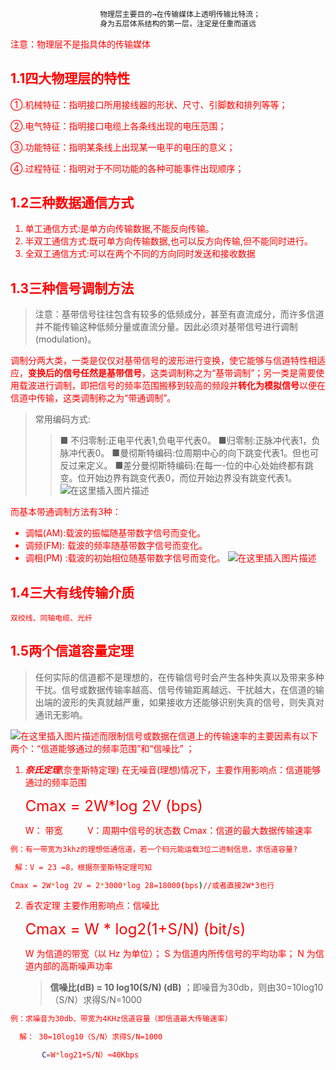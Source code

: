 ```java
					物理层主要目的→在传输媒体上透明传输比特流；
					身为五层体系结构的第一层，注定是任重而道远
```


<font color=red>注意：物理层不是指具体的传输媒体
## 1.1四大物理层的特性
①.机械特征：指明接口所用接线器的形状、尺寸、引脚数和排列等等；

②.电气特征：指明接口电缆上各条线出现的电压范围；

③.功能特征：指明某条线上出现某一电平的电压的意义；

④.过程特征：指明对于不同功能的各种可能事件出现顺序；
## 1.2三种数据通信方式
1. 单工通信方式:是单方向传输数据,不能反向传输。
2. 半双工通信方式:既可单方向传输数据,也可以反方向传输,但不能同时进行。
3. 全双工通信方式:可以在两个不同的方向同时发送和接收数据
## 1.3三种信号调制方法
>注意：基带信号往往包含有较多的低频成分，甚至有直流成分，而许多信道并不能传输这种低频分量或直流分量。因此必须对基带信号进行调制(modulation)。

调制分两大类，一类是仅仅对基带信号的波形进行变换，使它能够与信道特性相适应，**变换后的信号任然是基带信号**，这类调制称之为“基带调制”；另一类是需要使用载波进行调制，即把信号的频率范围搬移到较高的频段并**转化为模拟信号**以便在信道中传输，这类调制称之为“带通调制”。
>常用编码方式:
> >■ 不归零制:正电平代表1,负电平代表0。
> >■归零制:正脉冲代表1，负脉冲代表0。
> >■曼彻斯特编码:位周期中心的向下跳变代表1。但也可反过来定义。
> >■差分曼彻斯特编码:在每一-位的中心处始终都有跳变。位开始边界有跳变代表0，而位开始边界没有跳变代表1。
> ![在这里插入图片描述](https://img-blog.csdnimg.cn/20200305105604261.png?x-oss-process=image/watermark,type_ZmFuZ3poZW5naGVpdGk,shadow_10,text_aHR0cHM6Ly9ibG9nLmNzZG4ubmV0L3dlaXhpbl80NDg0MDU3Mg==,size_16,color_FFFFFF,t_70)




而基本带通调制方法有3种：
- 调幅(AM):载波的振幅随基带数字信号而变化。
-	调频(FM): 载波的频率随基带数字信号而变化。
- 调相(PM) :载波的初始相位随基带数字信号而变化。
![在这里插入图片描述](https://img-blog.csdnimg.cn/2020030511013372.png?x-oss-process=image/watermark,type_ZmFuZ3poZW5naGVpdGk,shadow_10,text_aHR0cHM6Ly9ibG9nLmNzZG4ubmV0L3dlaXhpbl80NDg0MDU3Mg==,size_16,color_FFFFFF,t_70)
## 1.4三大有线传输介质
	双绞线、同轴电缆、光纤
## 1.5两个信道容量定理
> 任何实际的信道都不是理想的，在传输信号时会产生各种失真以及带来多种干扰。信号或数据传输率越高、信号传输距离越远、干扰越大，在信道的输出端的波形的失真就越严重，如果接收方还能够识别失真的信号，则失真对通讯无影响。
>  
![在这里插入图片描述](https://img-blog.csdnimg.cn/20200305110409171.png?x-oss-process=image/watermark,type_ZmFuZ3poZW5naGVpdGk,shadow_10,text_aHR0cHM6Ly9ibG9nLmNzZG4ubmV0L3dlaXhpbl80NDg0MDU3Mg==,size_16,color_FFFFFF,t_70)而限制信号或数据在信道上的传输速率的主要因素有以下两个：“信道能够通过的频率范围”和“信噪比” ；
1. ***奈氏定理***(奈奎斯特定理)
	在无噪音(理想)情况下，主要作用影响点：信道能够通过的频率范围
	
	<font color=red size=5px>Cmax = 2W*log 2V (bps)</font>
	
	W：	带宽&nbsp;	&nbsp;		&nbsp;	&nbsp;		&nbsp;	V：周期中信号的状态数
	Cmax：信道的最大数据传输速率
	

```bash
例：有一带宽为3khz的理想低通信道，若一个码元能运载3位二进制信息，求信道容量?

 解：V = 23 =8，根据奈奎斯特定理可知

Cmax = 2W*log 2V = 2*3000*log 28=18000(bps)//或者直接2W*3也行
```

2. 香农定理
   主要作用影响点：信噪比
   
   <font color=red size=5px>Cmax = W * log2(1+S/N)  (bit/s)</font>

	W 为信道的带宽（以 Hz 为单位）；
    S 为信道内所传信号的平均功率；
    N 为信道内部的高斯噪声功率
    > **信噪比(dB) = 10 log10(S/N) (dB)** ；即噪音为30db，则由30=10log10（S/N）求得S/N=1000

```bash
例：求噪音为30db、带宽为4KHz信道容量（即信道最大传输速率）

  解： 30=10log10（S/N）求得S/N=1000

       C=W*log21+S/N）≈40Kbps
```

